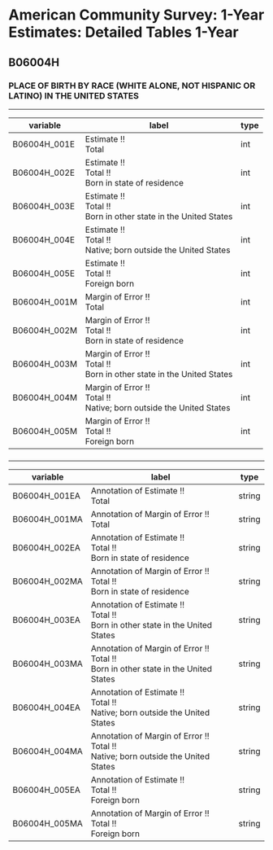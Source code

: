 # American Community Survey: 1-Year Estimates: Detailed Tables 1-Year

## B06004H

### PLACE OF BIRTH BY RACE (WHITE ALONE, NOT HISPANIC OR LATINO) IN THE UNITED STATES

___

| variable | label | type |
| ----- | ----- | ----- |
| B06004H_001E | Estimate !!<br>Total | int |
| B06004H_002E | Estimate !!<br>Total !!<br>Born in state of residence | int |
| B06004H_003E | Estimate !!<br>Total !!<br>Born in other state in the United States | int |
| B06004H_004E | Estimate !!<br>Total !!<br>Native; born outside the United States | int |
| B06004H_005E | Estimate !!<br>Total !!<br>Foreign born | int |
| B06004H_001M | Margin of Error !!<br>Total | int |
| B06004H_002M | Margin of Error !!<br>Total !!<br>Born in state of residence | int |
| B06004H_003M | Margin of Error !!<br>Total !!<br>Born in other state in the United States | int |
| B06004H_004M | Margin of Error !!<br>Total !!<br>Native; born outside the United States | int |
| B06004H_005M | Margin of Error !!<br>Total !!<br>Foreign born | int |
### 

___

| variable | label | type |
| ----- | ----- | ----- |
| B06004H_001EA | Annotation of Estimate !!<br>Total | string |
| B06004H_001MA | Annotation of Margin of Error !!<br>Total | string |
| B06004H_002EA | Annotation of Estimate !!<br>Total !!<br>Born in state of residence | string |
| B06004H_002MA | Annotation of Margin of Error !!<br>Total !!<br>Born in state of residence | string |
| B06004H_003EA | Annotation of Estimate !!<br>Total !!<br>Born in other state in the United States | string |
| B06004H_003MA | Annotation of Margin of Error !!<br>Total !!<br>Born in other state in the United States | string |
| B06004H_004EA | Annotation of Estimate !!<br>Total !!<br>Native; born outside the United States | string |
| B06004H_004MA | Annotation of Margin of Error !!<br>Total !!<br>Native; born outside the United States | string |
| B06004H_005EA | Annotation of Estimate !!<br>Total !!<br>Foreign born | string |
| B06004H_005MA | Annotation of Margin of Error !!<br>Total !!<br>Foreign born | string |

